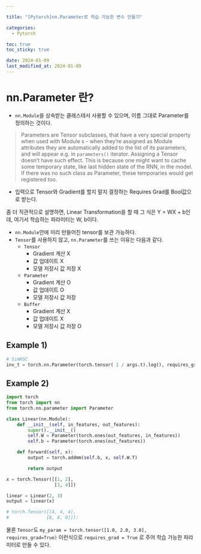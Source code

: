 ```yaml
---

title: "[Pytorch]nn.Parameter로 학습 가능한 변수 만들기"

categories: 
  - Pytorch

toc: true
toc_sticky: true

date: 2024-01-09
last_modified_at: 2024-01-09
---
```


# nn.Parameter 란?

- `nn.Module`을 상속받는 클래스테서 사용할 수 있으며, 이름 그대로 Parameter를 정의하는 것이다.

> Parameters are Tensor subclasses, that have a very special property when used with Module s - when they’re assigned as Module attributes they are automatically added to
> the list of its parameters, and will appear e.g. in `parameters()` iterator. Assigning a Tensor doesn’t have such effect. This is because one might want to cache some temporary
> state, like last hidden state of the RNN, in the model. If there was no such class as Parameter, these temporaries would get registered too.

- 입력으로 Tensor와 Gradient를 할지 말지 결정하는 Requires Grad를 Bool값으로 받는다.

좀 더 직관적으로 설명하면, Linear Transformation을 할 때 그 식은 Y = WX + b인데, 여기서 학습하는 파라미터는 W, b이다.
- `nn.Module`안에 미리 만들어진 tensor를 보관 가능하다.
- `Tensor`를 사용하지 않고, `nn.Parameter`를 쓰는 이유는 다음과 같다.
  - `Tensor`
    - Gradient 계산 X
    - 값 업데이트 X
    - 모델 저장시 값 저장 X
  - `Parameter`
    - Gradient 계산 O
    - 값 업데이트 O
    - 모델 저장시 값 저장
  - `Buffer`
    - Gradient 계산 X
    - 값 업데이트 X
    - 모델 저장시 값 저장 O


## Example 1)
```py
# SimKGC
inv_t = torch.nn.Parameter(torch.tensor( 1 / args.t).log(), requires_grad = args.finetune_t)
```

## Example 2)
```py
import torch
from torch import nn
from torch.nn.parameter import Parameter

class Linear(nn.Module):
    def __init__(self, in_features, out_features):
        super().__init__()
        self.W = Parameter(torch.ones(out_features, in_features))
        self.b = Parameter(torch.ones(out_features))

    def forward(self, x):
        output = torch.addmm(self.b, x, self.W.T)

        return output

x = torch.Tensor([[1, 2],
                  [3, 4]])

linear = Linear(2, 3)
output = linear(x)

# torch.Tensor([[4, 4, 4],
#              [8, 8, 8]]):
```

물론 `Tensor`도 `my_param = torch.tensor([1.0, 2.0, 3.0], requires_grad=True)` 이런식으로 `requires_grad = True` 로 주어 학습 가능한 파라미터로 만들 수 있다.
